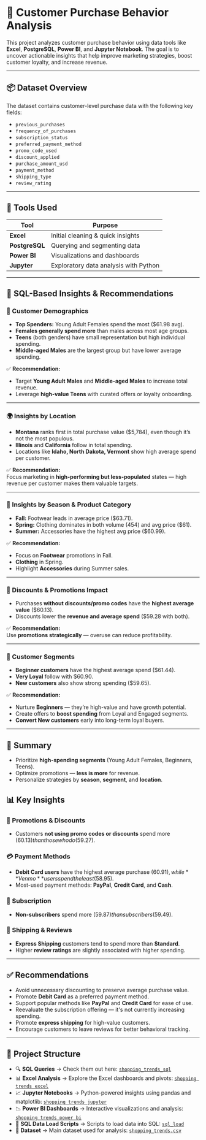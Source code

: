 # 🛒 Customer Purchase Behavior Analysis

This project analyzes customer purchase behavior using data tools like **Excel**, **PostgreSQL**, **Power BI**, and **Jupyter Notebook**. The goal is to uncover actionable insights that help improve marketing strategies, boost customer loyalty, and increase revenue.

---

## 📦 Dataset Overview

The dataset contains customer-level purchase data with the following key fields:
- `previous_purchases`
- `frequency_of_purchases`
- `subscription_status`
- `preferred_payment_method`
- `promo_code_used`
- `discount_applied`
- `purchase_amount_usd`
- `payment_method`
- `shipping_type`
- `review_rating`

---

## 🔧 Tools Used

| Tool        | Purpose                             |
|-------------|-------------------------------------|
| **Excel**   | Initial cleaning & quick insights   |
| **PostgreSQL** | Querying and segmenting data     |
| **Power BI**| Visualizations and dashboards       |
| **Jupyter** | Exploratory data analysis with Python|

---
## 🧠 SQL-Based Insights & Recommendations

### 👤 Customer Demographics

- **Top Spenders:** Young Adult Females spend the most ($61.98 avg).
- **Females generally spend more** than males across most age groups.
- **Teens** (both genders) have small representation but high individual spending.
- **Middle-aged Males** are the largest group but have lower average spending.

✅ **Recommendation:**  
- Target **Young Adult Males** and **Middle-aged Males** to increase total revenue.
- Leverage **high-value Teens** with curated offers or loyalty onboarding.

---

### 🌍 Insights by Location

- **Montana** ranks first in total purchase value ($5,784), even though it’s not the most populous.
- **Illinois** and **California** follow in total spending.
- Locations like **Idaho, North Dakota, Vermont** show high average spend per customer.

✅ **Recommendation:**  
Focus marketing in **high-performing but less-populated** states — high revenue per customer makes them valuable targets.

---

### 📅 Insights by Season & Product Category

- **Fall:** Footwear leads in average price ($63.71).
- **Spring:** Clothing dominates in both volume (454) and avg price ($61).
- **Summer:** Accessories have the highest avg price ($60.99).

✅ **Recommendation:**  
- Focus on **Footwear** promotions in Fall.  
- **Clothing** in Spring.  
- Highlight **Accessories** during Summer sales.

---

### 💸 Discounts & Promotions Impact

- Purchases **without discounts/promo codes** have the **highest average value** ($60.13).
- Discounts lower the **revenue and average spend** ($59.28 with both).

✅ **Recommendation:**  
Use **promotions strategically** — overuse can reduce profitability.

---

### 🧩 Customer Segments

- **Beginner customers** have the highest average spend ($61.44).
- **Very Loyal** follow with $60.90.
- **New customers** also show strong spending ($59.65).

✅ **Recommendation:**  
- Nurture **Beginners** — they’re high-value and have growth potential.  
- Create offers to **boost spending** from Loyal and Engaged segments.  
- **Convert New customers** early into long-term loyal buyers.

---

## 📌 Summary

- Prioritize **high-spending segments** (Young Adult Females, Beginners, Teens).
- Optimize promotions — **less is more** for revenue.
- Personalize strategies by **season**, **segment**, and **location**.


## 📊 Key Insights

### 🎯 Promotions & Discounts
- Customers **not using promo codes or discounts** spend more ($60.13) than those who do ($59.27).

### 💳 Payment Methods
- **Debit Card users** have the highest average purchase ($60.91), while **Venmo** users spend the least ($58.95).
- Most-used payment methods: **PayPal**, **Credit Card**, and **Cash**.

### 🧾 Subscription
- **Non-subscribers** spend more ($59.87) than subscribers ($59.49).

### 🚚 Shipping & Reviews
- **Express Shipping** customers tend to spend more than **Standard**.
- Higher **review ratings** are slightly associated with higher spending.

---

## ✅ Recommendations

- Avoid unnecessary discounting to preserve average purchase value.
- Promote **Debit Card** as a preferred payment method.
- Support popular methods like **PayPal** and **Credit Card** for ease of use.
- Reevaluate the subscription offering — it's not currently increasing spending.
- Promote **express shipping** for high-value customers.
- Encourage customers to leave reviews for better behavioral tracking.

---

## 📁 Project Structure

- 🔍 **SQL Queries** → Check them out here: [`shopping_trends_sql`](/shopping_trends_sql/)
- 📊 **Excel Analysis** → Explore the Excel dashboards and pivots: [`shopping trends excel`](/shopping%20ternds%20excel/)
- 📈 **Jupyter Notebooks** → Python-powered insights using pandas and matplotlib: [`shopping trends jupyter`](/shopping%20trends%20jupyter/)
- 📉 **Power BI Dashboards** → Interactive visualizations and analysis: [`shopping trends power bi`](/shopping%20trends%20power%20bi/)
- 🧱 **SQL Data Load Scripts** → Scripts to load data into SQL: [`sql_load`](/sql_load/)
- 📄 **Dataset** → Main dataset used for analysis: [`shopping_trends.csv`](/shopping_trends.csv)
